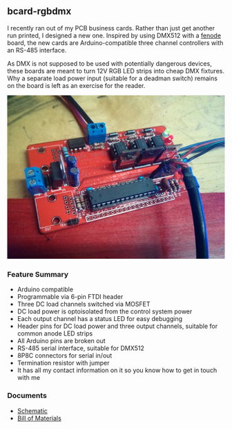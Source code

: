 bcard-rgbdmx
------------

I recently ran out of my PCB business cards. Rather than just get another run printed, I designed a new one. Inspired by using DMX512 with a [fenode](https://github.com/propane-and-electrons/fenode) board, the new cards are Arduino-compatible three channel controllers with an RS-485 interface.

As DMX is not supposed to be used with potentially dangerous devices, these boards are meant to turn 12V RGB LED strips into cheap DMX fixtures. Why a separate load power input (suitable for a deadman switch) remains on the board is left as an exercise for the reader.

![bcard-rgbdmx photo](docs/bcard-rgbdmx.jpg)

### Feature Summary

* Arduino compatible
* Programmable via 6-pin FTDI header
* Three DC load channels switched via MOSFET
* DC load power is optoisolated from the control system power
* Each output channel has a status LED for easy debugging
* Header pins for DC load power and three output channels, suitable for common anode LED strips
* All Arduino pins are broken out
* RS-485 serial interface, suitable for DMX512
* 8P8C connectors for serial in/out
* Termination resistor with jumper
* It has all my contact information on it so you know how to get in touch with me


### Documents

* [Schematic](docs/bcard-rgbdmx-schematic.pdf)
* [Bill of Materials](docs/bcard-rgbdmx-BOM.csv)